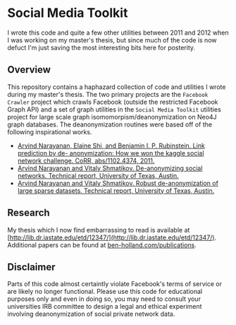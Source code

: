 # Social Media Toolkit
I wrote this code and quite a few other utilities between 2011 and 2012 when I was working on my master's thesis, but since much of the code is now defuct I'm just saving the most interesting bits here for posterity. 

## Overview
This repository contains a haphazard collection of code and utilities I wrote during my master's thesis. The two primary projects are the `Facebook Crawler` project which crawls Facebook (outside the restricted Facebook Graph API) and a set of graph utilities in the `Social Media Toolkit` utilities project for large scale graph isomomorpism/deanonymization on Neo4J graph databases. The deanonymization routines were based off of the following inspirational works.

- [Arvind Narayanan, Elaine Shi, and Benjamin I. P. Rubinstein. Link prediction by de- anonymization: How we won the kaggle social network challenge. CoRR, abs/1102.4374, 2011.](https://arxiv.org/abs/1102.4374)
- [Arvind Narayanan and Vitaly Shmatikov. De-anonymizing social networks. Technical report, University of Texas, Austin.](https://www.cs.utexas.edu/~shmat/shmat_oak09.pdf)
- [Arvind Narayanan and Vitaly Shmatikov. Robust de-anonymization of large sparse datasets. Technical report, University of Texas, Austin.](https://www.cs.cornell.edu/~shmat/shmat_oak08netflix.pdf)

## Research
My thesis which I now find embarrassing to read is available at [http://lib.dr.iastate.edu/etd/12347/](http://lib.dr.iastate.edu/etd/12347/). Additional papers can be found at [ben-holland.com/publications](https://ben-holland.com/publications).

## Disclaimer
Parts of this code almost certaintly violate Facebook's terms of service or are likely no longer functional. Please use this code for educational purposes only and even in doing so, you may need to consult your universities IRB committee to design a legal and ethical experiment involving deanonymization of social private network data.
